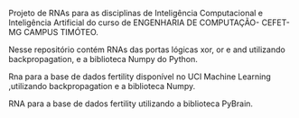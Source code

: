 Projeto de RNAs para as disciplinas de Inteligência Computacional e Inteligência Artificial do curso de ENGENHARIA DE COMPUTAÇÃO- CEFET-MG CAMPUS TIMÓTEO.

Nesse repositório contém RNAs das portas lógicas xor, or e and utilizando backpropagation, e a biblioteca Numpy do Python.

Rna para a base de dados fertility disponível no UCI Machine Learning ,utilizando backpropagation e a biblioteca Numpy.

RNA para a base de dados fertility utilizando a biblioteca PyBrain.
